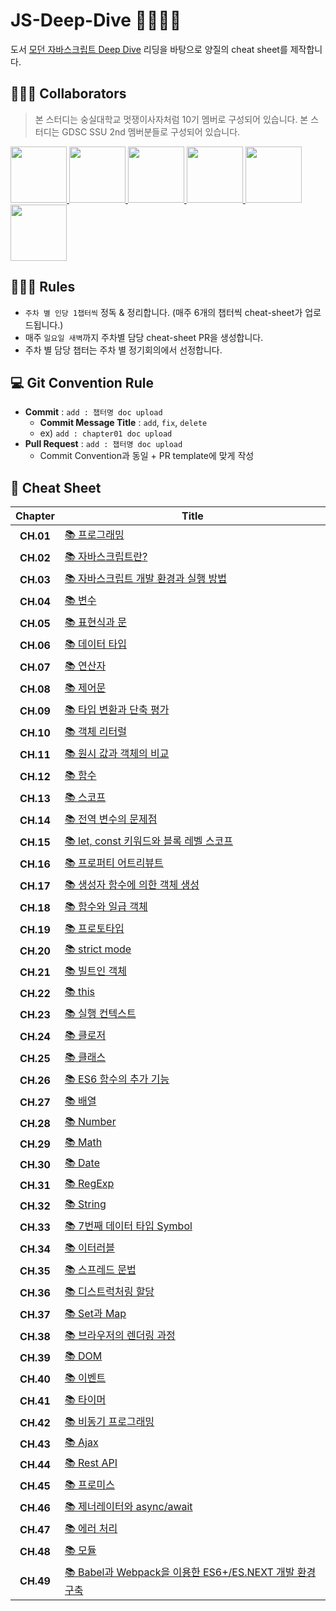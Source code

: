 # JS-Deep-Dive 🦁🏊🏻‍♀️
도서 [모던 자바스크립트 Deep Dive](http://www.yes24.com/Product/Goods/92742567) 리딩을 바탕으로 양질의 cheat sheet를 제작합니다.    

## 🏄🏻‍♂️ Collaborators
> 본 스터디는 숭실대학교 멋쟁이사자처럼 10기 멤버로 구성되어 있습니다.
> 본 스터디는 GDSC SSU 2nd 멤버분들로 구성되어 있습니다.
<p>
<a href="https://github.com/Sang-minKIM">
    <img src="https://github.com/Sang-minKIM.png" width="90">
</a>
<a href="https://github.com/seocylucky">
    <img src="https://github.com/seocylucky.png" width="90">
</a>
<a href="https://github.com/yoo-jimin127">
    <img src="https://github.com/yoo-jimin127.png" width="90">
</a>
<a href="https://github.com/Jun99uu">
    <img src="https://github.com/Jun99uu.png" width="90">
</a>
<a href="https://github.com/da-in">
    <img src="https://github.com/da-in.png" width="90">
</a>
<a href="https://github.com/HwangSunBeom">
    <img src="https://github.com/HwangSunBeom.png" width="90">
</a>
</p>

## 🏊🏻‍♀️ Rules
- `주차 별 인당 1챕터씩` 정독 & 정리합니다. (매주 6개의 챕터씩 cheat-sheet가 업로드됩니다.)
- 매주 `일요일 새벽`까지 주차별 담당 cheat-sheet PR을 생성합니다.
- 주차 별 담당 챕터는 주차 별 정기회의에서 선정합니다.

## 💻 Git Convention Rule
- **Commit** : `add : 챕터명 doc upload`
    - **Commit Message Title** : `add`, `fix`, `delete`
    - ex) `add : chapter01 doc upload`
- **Pull Request** : `add : 챕터명 doc upload`
    - Commit Convention과 동일 + PR template에 맞게 작성

## 📎 Cheat Sheet
|**Chapter**|**Title**|
|:-:|-|
|**CH.01**|[📚 프로그래밍](https://github.com/likelion-ssu/JS-Deep-Dive/tree/main/JS%20Deep%20Dive%20cheat-sheet/01.%20%ED%94%84%EB%A1%9C%EA%B7%B8%EB%9E%98%EB%B0%8D)|
|**CH.02**|[📚 자바스크립트란?](https://github.com/likelion-ssu/JS-Deep-Dive/tree/main/JS%20Deep%20Dive%20cheat-sheet/02.%20%EC%9E%90%EB%B0%94%EC%8A%A4%ED%81%AC%EB%A6%BD%ED%8A%B8%EB%9E%80)|
|**CH.03**|[📚 자바스크립트 개발 환경과 실행 방법](https://github.com/likelion-ssu/JS-Deep-Dive/tree/main/JS%20Deep%20Dive%20cheat-sheet/03.%20%EC%9E%90%EB%B0%94%EC%8A%A4%ED%81%AC%EB%A6%BD%ED%8A%B8%20%EA%B0%9C%EB%B0%9C%20%ED%99%98%EA%B2%BD%EA%B3%BC%20%EC%8B%A4%ED%96%89%20%EB%B0%A9%EB%B2%95)|
|**CH.04**|[📚 변수](https://github.com/likelion-ssu/JS-Deep-Dive/tree/main/JS%20Deep%20Dive%20cheat-sheet/04.%20%EB%B3%80%EC%88%98)|
|**CH.05**|[📚 표현식과 문](https://github.com/likelion-ssu/JS-Deep-Dive/tree/main/JS%20Deep%20Dive%20cheat-sheet/05.%20%ED%91%9C%ED%98%84%EC%8B%9D%EA%B3%BC%20%EB%AC%B8)|
|**CH.06**|[📚 데이터 타입](https://github.com/likelion-ssu/JS-Deep-Dive/tree/main/JS%20Deep%20Dive%20cheat-sheet/06.%20%EB%8D%B0%EC%9D%B4%ED%84%B0%20%ED%83%80%EC%9E%85)|
|**CH.07**|[📚 연산자](https://github.com/likelion-ssu/JS-Deep-Dive/tree/main/JS%20Deep%20Dive%20cheat-sheet/07.%20%EC%97%B0%EC%82%B0%EC%9E%90)|
|**CH.08**|[📚 제어문](https://github.com/likelion-ssu/JS-Deep-Dive/tree/main/JS%20Deep%20Dive%20cheat-sheet/08.%20%EC%A0%9C%EC%96%B4%EB%AC%B8)|
|**CH.09**|[📚 타입 변환과 단축 평가](https://github.com/likelion-ssu/JS-Deep-Dive/tree/main/JS%20Deep%20Dive%20cheat-sheet/09.%20%ED%83%80%EC%9E%85%20%EB%B3%80%ED%99%98%EA%B3%BC%20%EB%8B%A8%EC%B6%95%20%ED%8F%89%EA%B0%80)|
|**CH.10**|[📚 객체 리터럴](https://github.com/likelion-ssu/JS-Deep-Dive/tree/main/JS%20Deep%20Dive%20cheat-sheet/10.%20%EA%B0%9D%EC%B2%B4%20%EB%A6%AC%ED%84%B0%EB%9F%B4)|
|**CH.11**|[📚 원시 값과 객체의 비교](https://github.com/likelion-ssu/JS-Deep-Dive/tree/main/JS%20Deep%20Dive%20cheat-sheet/11.%20%EC%9B%90%EC%8B%9C%20%EA%B0%92%EA%B3%BC%20%EA%B0%9D%EC%B2%B4%EC%9D%98%20%EB%B9%84%EA%B5%90)|
|**CH.12**|[📚 함수](https://github.com/likelion-ssu/JS-Deep-Dive/tree/main/JS%20Deep%20Dive%20cheat-sheet/12.%20%ED%95%A8%EC%88%98)|
|**CH.13**|[📚 스코프](https://github.com/likelion-ssu/JS-Deep-Dive/tree/main/JS%20Deep%20Dive%20cheat-sheet/13.%20%EC%8A%A4%EC%BD%94%ED%94%84)|
|**CH.14**|[📚 전역 변수의 문제점](https://github.com/likelion-ssu/JS-Deep-Dive/tree/main/JS%20Deep%20Dive%20cheat-sheet/14.%20%EC%A0%84%EC%97%AD%20%EB%B3%80%EC%88%98%EC%9D%98%20%EB%AC%B8%EC%A0%9C%EC%A0%90)|
|**CH.15**|[📚 let, const 키워드와 블록 레벨 스코프](https://github.com/likelion-ssu/JS-Deep-Dive/tree/main/JS%20Deep%20Dive%20cheat-sheet/15.%20let%2C%20const%20%ED%82%A4%EC%9B%8C%EB%93%9C%EC%99%80%20%EB%B8%94%EB%A1%9D%20%EB%A0%88%EB%B2%A8%20%EC%8A%A4%EC%BD%94%ED%94%84)|
|**CH.16**|[📚 프로퍼티 어트리뷰트](https://github.com/likelion-ssu/JS-Deep-Dive/tree/main/JS%20Deep%20Dive%20cheat-sheet/16.%20%ED%94%84%EB%A1%9C%ED%8D%BC%ED%8B%B0%20%EC%96%B4%ED%8A%B8%EB%A6%AC%EB%B7%B0%ED%8A%B8)|
|**CH.17**|[📚 생성자 함수에 의한 객체 생성](https://github.com/likelion-ssu/JS-Deep-Dive/tree/main/JS%20Deep%20Dive%20cheat-sheet/17.%20%EC%83%9D%EC%84%B1%EC%9E%90%20%ED%95%A8%EC%88%98%EC%97%90%20%EC%9D%98%ED%95%9C%20%EA%B0%9D%EC%B2%B4%20%EC%83%9D%EC%84%B1)|
|**CH.18**|[📚 함수와 일급 객체](https://github.com/likelion-ssu/JS-Deep-Dive/tree/main/JS%20Deep%20Dive%20cheat-sheet/18.%20%ED%95%A8%EC%88%98%EC%99%80%20%EC%9D%BC%EA%B8%89%20%EA%B0%9D%EC%B2%B4)|
|**CH.19**|[📚 프로토타입](https://github.com/likelion-ssu/JS-Deep-Dive/tree/main/JS%20Deep%20Dive%20cheat-sheet/19.%20%ED%94%84%EB%A1%9C%ED%86%A0%ED%83%80%EC%9E%85)|
|**CH.20**|[📚 strict mode](https://github.com/likelion-ssu/JS-Deep-Dive/tree/main/JS%20Deep%20Dive%20cheat-sheet/20.%20strict%20mode)|
|**CH.21**|[📚 빌트인 객체](https://github.com/likelion-ssu/JS-Deep-Dive/tree/main/JS%20Deep%20Dive%20cheat-sheet/21.%20%EB%B9%8C%ED%8A%B8%EC%9D%B8%20%EA%B0%9D%EC%B2%B4)|
|**CH.22**|[📚 this](https://github.com/likelion-ssu/JS-Deep-Dive/tree/main/JS%20Deep%20Dive%20cheat-sheet/22.%20this)|
|**CH.23**|[📚 실행 컨텍스트](https://github.com/likelion-ssu/JS-Deep-Dive/tree/main/JS%20Deep%20Dive%20cheat-sheet/23.%20%EC%8B%A4%ED%96%89%20%EC%BB%A8%ED%85%8D%EC%8A%A4%ED%8A%B8)|
|**CH.24**|[📚 클로저](https://github.com/likelion-ssu/JS-Deep-Dive/tree/main/JS%20Deep%20Dive%20cheat-sheet/24.%20%ED%81%B4%EB%A1%9C%EC%A0%80)|
|**CH.25**|[📚 클래스](https://github.com/likelion-ssu/JS-Deep-Dive/tree/main/JS%20Deep%20Dive%20cheat-sheet/25.%20%ED%81%B4%EB%9E%98%EC%8A%A4)|
|**CH.26**|[📚 ES6 함수의 추가 기능](https://github.com/likelion-ssu/JS-Deep-Dive/tree/main/JS%20Deep%20Dive%20cheat-sheet/26.%20ES6%20%ED%95%A8%EC%88%98%EC%9D%98%20%EC%B6%94%EA%B0%80%20%EA%B8%B0%EB%8A%A5)|
|**CH.27**|[📚 배열](https://github.com/likelion-ssu/JS-Deep-Dive/tree/main/JS%20Deep%20Dive%20cheat-sheet/27.%20%EB%B0%B0%EC%97%B4)|
|**CH.28**|[📚 Number](https://github.com/likelion-ssu/JS-Deep-Dive/tree/main/JS%20Deep%20Dive%20cheat-sheet/28.%20Number)|
|**CH.29**|[📚 Math](https://github.com/likelion-ssu/JS-Deep-Dive/tree/main/JS%20Deep%20Dive%20cheat-sheet/29.%20Math)|
|**CH.30**|[📚 Date](https://github.com/likelion-ssu/JS-Deep-Dive/tree/main/JS%20Deep%20Dive%20cheat-sheet/30.%20Date)|
|**CH.31**|[📚 RegExp](https://github.com/likelion-ssu/JS-Deep-Dive/tree/main/JS%20Deep%20Dive%20cheat-sheet/31.%20RegExp)|
|**CH.32**|[📚 String](https://github.com/likelion-ssu/JS-Deep-Dive/tree/main/JS%20Deep%20Dive%20cheat-sheet/32.%20String)|
|**CH.33**|[📚 7번째 데이터 타입 Symbol](https://github.com/likelion-ssu/JS-Deep-Dive/tree/main/JS%20Deep%20Dive%20cheat-sheet/33.%207%EB%B2%88%EC%A7%B8%20%EB%8D%B0%EC%9D%B4%ED%84%B0%20%ED%83%80%EC%9E%85%20Symbol)|
|**CH.34**|[📚 이터러블](https://github.com/likelion-ssu/JS-Deep-Dive/tree/main/JS%20Deep%20Dive%20cheat-sheet/34.%20%EC%9D%B4%ED%84%B0%EB%9F%AC%EB%B8%94)|
|**CH.35**|[📚 스프레드 문법](https://github.com/likelion-ssu/JS-Deep-Dive/tree/main/JS%20Deep%20Dive%20cheat-sheet/35.%20%EC%8A%A4%ED%94%84%EB%A0%88%EB%93%9C%20%EB%AC%B8%EB%B2%95)|
|**CH.36**|[📚 디스트럭처링 할당](https://github.com/likelion-ssu/JS-Deep-Dive/tree/main/JS%20Deep%20Dive%20cheat-sheet/36.%20%EB%94%94%EC%8A%A4%ED%8A%B8%EB%9F%AD%EC%B2%98%EB%A7%81%20%ED%95%A0%EB%8B%B9)|
|**CH.37**|[📚 Set과 Map](https://github.com/likelion-ssu/JS-Deep-Dive/tree/main/JS%20Deep%20Dive%20cheat-sheet/37.%20Set%EA%B3%BC%20Map)|
|**CH.38**|[📚 브라우저의 렌더링 과정](https://github.com/likelion-ssu/JS-Deep-Dive/tree/main/JS%20Deep%20Dive%20cheat-sheet/38.%20%EB%B8%8C%EB%9D%BC%EC%9A%B0%EC%A0%80%EC%9D%98%20%EB%A0%8C%EB%8D%94%EB%A7%81%20%EA%B3%BC%EC%A0%95)|
|**CH.39**|[📚 DOM](https://github.com/likelion-ssu/JS-Deep-Dive/tree/main/JS%20Deep%20Dive%20cheat-sheet/39.%20DOM)|
|**CH.40**|[📚 이벤트](https://github.com/likelion-ssu/JS-Deep-Dive/tree/main/JS%20Deep%20Dive%20cheat-sheet/40.%20%EC%9D%B4%EB%B2%A4%ED%8A%B8)|
|**CH.41**|[📚 타이머](https://github.com/likelion-ssu/JS-Deep-Dive/tree/main/JS%20Deep%20Dive%20cheat-sheet/41.%20%ED%83%80%EC%9D%B4%EB%A8%B8)|
|**CH.42**|[📚 비동기 프로그래밍](https://github.com/likelion-ssu/JS-Deep-Dive/tree/main/JS%20Deep%20Dive%20cheat-sheet/42.%20%EB%B9%84%EB%8F%99%EA%B8%B0%20%ED%94%84%EB%A1%9C%EA%B7%B8%EB%9E%98%EB%B0%8D)|
|**CH.43**|[📚 Ajax](https://github.com/likelion-ssu/JS-Deep-Dive/tree/main/JS%20Deep%20Dive%20cheat-sheet/43.%20Ajax)|
|**CH.44**|[📚 Rest API](https://github.com/likelion-ssu/JS-Deep-Dive/tree/main/JS%20Deep%20Dive%20cheat-sheet/44.%20Rest%20API)|
|**CH.45**|[📚 프로미스](https://github.com/likelion-ssu/JS-Deep-Dive/tree/main/JS%20Deep%20Dive%20cheat-sheet/45.%20%ED%94%84%EB%A1%9C%EB%AF%B8%EC%8A%A4)|
|**CH.46**|[📚 제너레이터와 async/await](https://github.com/likelion-ssu/JS-Deep-Dive/tree/main/JS%20Deep%20Dive%20cheat-sheet/46.%20%EC%A0%9C%EB%84%88%EB%A0%88%EC%9D%B4%ED%84%B0%EC%99%80%20async%26await)|
|**CH.47**|[📚 에러 처리](https://github.com/likelion-ssu/JS-Deep-Dive/tree/main/JS%20Deep%20Dive%20cheat-sheet/47.%20%EC%97%90%EB%9F%AC%20%EC%B2%98%EB%A6%AC)|
|**CH.48**|[📚 모듈](https://github.com/likelion-ssu/JS-Deep-Dive/tree/main/JS%20Deep%20Dive%20cheat-sheet/48.%20%EB%AA%A8%EB%93%88)|
|**CH.49**|[📚 Babel과 Webpack을 이용한 ES6+/ES.NEXT 개발 환경 구축](https://github.com/likelion-ssu/JS-Deep-Dive/tree/main/JS%20Deep%20Dive%20cheat-sheet/49.%20Babel%EA%B3%BC%20Webpack%EC%9D%84%20%EC%9D%B4%EC%9A%A9%ED%95%9C%20ES6%2B%26ES.Next%20%EA%B0%9C%EB%B0%9C%20%ED%99%98%EA%B2%BD%20%EA%B5%AC%EC%B6%95)|
 

